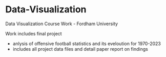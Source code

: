 # Data-Visualization
Data Visualization Course Work - Fordham University

Work includes final project
- anlysis of offensive football statistics and its eveloution for 1970-2023
- includes all project data files and detail paper report on findings
